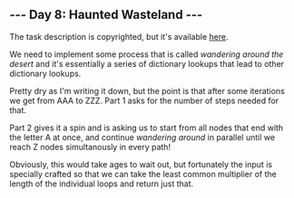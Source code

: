 ## --- Day 8: Haunted Wasteland ---
The task description is copyrighted, but it's available [here](https://adventofcode.com/2023/day/8).

We need to implement some process that is called _wandering around the desert_ and it's essentially a 
series of dictionary lookups that lead to other dictionary lookups. 

Pretty dry as I'm writing it down, but the point is that after some iterations we get from AAA to ZZZ. 
Part 1 asks for the number of steps needed for that.

Part 2 gives it a spin and is asking us to start from all nodes that end with the letter A at once, 
and continue _wandering around_ in parallel until we reach Z nodes simultanously in every path!

Obviously, this would take ages to wait out, but fortunately the input is specially crafted so that we can take the least common multiplier of the length of the individual loops and return just that.
